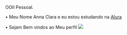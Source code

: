 OOII Pessoal.

• Meu  Nome Anna Clara e eu estou estudando na [Alura](https://www.alura.com.br/)

• Sejam Bem vindos ao Meu perfil
![](https://i.pinimg.com/originals/87/34/82/87348230ca22897aaf867c50b4afb8d3.gif)
